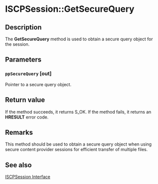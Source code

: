 # ISCPSession::GetSecureQuery

## Description

The **GetSecureQuery** method is used to obtain a secure query object for the session.

## Parameters

### `ppSecureQuery` [out]

Pointer to a secure query object.

## Return value

If the method succeeds, it returns S_OK. If the method fails, it returns an **HRESULT** error code.

## Remarks

This method should be used to obtain a secure query object when using secure content provider sessions for efficient transfer of multiple files.

## See also

[ISCPSession Interface](https://learn.microsoft.com/windows/desktop/api/mswmdm/nn-mswmdm-iscpsession)